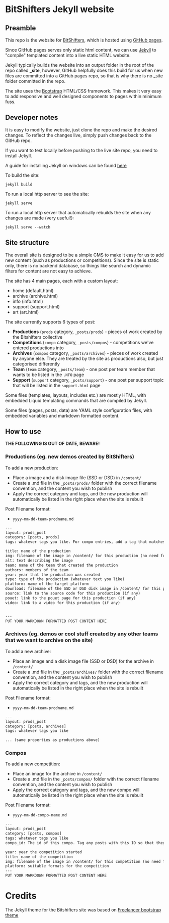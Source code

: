 BitShifters Jekyll website
==========================



## Preamble
This repo is the website for [BitShifters](http://bitshifters.github.io), which is hosted using [GitHub pages](https://pages.github.com/).

Since GitHub pages serves only static html content, we can use [Jekyll](http://jekyllrb.com/) to "compile" templated content into a live static HTML website.

Jekyll typically builds the website into an output folder in the root of the repo called **_site**, however, GitHub helpfully does this build for us when new files are committed into a GitHub pages repo, so that is why there is no _site folder committed in the repo.

The site uses the [Bootstrap](http://www.w3schools.com/bootstrap/default.asp) HTML/CSS framework. This makes it very easy to add responsive and well designed components to pages within minimum fuss.


## Developer notes
It is easy to modify the website, just clone the repo and make the desired changes. To reflect the changes live, simply push changes back to the GitHub repo.

If you want to test locally before pushing to the live site repo, you need to install Jekyll. 

A guide for installing Jekyll on windows can be found [here](https://davidburela.wordpress.com/2015/11/28/easily-install-jekyll-on-windows-with-3-command-prompt-entries-and-chocolatey/) 

To build the site:
```
jekyll build
```

To run a local http server to see the site:
```
jekyll serve
```

To run a local http server that automatically rebuilds the site when any changes are made (very useful!):
```
jekyll serve --watch
```


## Site structure
The overall site is designed to be a simple CMS to make it easy for us to add new content (such as productions or competitions). Since the site is static only, there is no backend database, so things like search and dynamic filters for content are not easy to achieve.

The site has 4 main pages, each with a custom layout:
 - home (default.html)
 - archive (archive.html)
 - info (info.html)
 - support (support.html)
 - art (art.html)

 
 The site currently supports 6 types of post:
  - **Productions** (`prods` category, `_posts/prods`) - pieces of work created by the Bitshifters collective
  - **Competitions** (`compo` category, `_posts/compos`) - competitions we've entered productions into
  - **Archives** (`compos` category, `_posts/archives`) - pieces of work created by anyone else. They are treated by the site as productions also, but just categorised differently
  - **Team** (`team` category, `_posts/team`) - one post per team member that wants to be listed in the `.NFO` page
  - **Support** (`support` category, `_posts/support`) - one post per support topic that will be listed in the `support.html` page


Some files (templates, layouts, includes etc.) are mostly HTML, with embedded Liquid templating commands that are compiled by Jekyll. 

Some files (pages, posts, data) are YAML style configuration files, with embedded variables and markdown formatted content.


## How to use

**THE FOLLOWING IS OUT OF DATE, BEWARE!**

### Productions (eg. new demos created by BitShifters)
To add a new production:
 - Place a image and a disk image file (SSD or DSD) in `/content/`
 - Create a .md file in the `_posts/prods/` folder with the correct filename convention, and the content you wish to publish
 - Apply the correct category and tags, and the new production will automatically be listed in the right place when the site is rebuilt

Post Filename format:
 - `yyyy-mm-dd-team-prodname.md`

```txt
---
layout: prods_post
category: [posts, prods]
tags: whatever tags you like. For compo entries, add a tag that matches a compo_id

title: name of the production
img: filename of the image in /content/ for this production (no need for any path) eg. TheMaster-Demo128.png
alt: text describing the image
team: name of the team that created the production
authors: members of the team
year: year that the production was created
type: type of the production (whatever text you like)
platform: name of the target platform
download: filename of the SSD or DSD disk image in /content/ for this production
source: link to the source code for this production (if any)
pouet: link to the pouet page for this production (if any)
video: link to a video for this production (if any)


---
PUT YOUR MARKDOWN FORMATTED POST CONTENT HERE
```

### Archives (eg. demos or cool stuff created by any other teams that we want to archive on the site)
To add a new archive:
 - Place an image and a disk image file (SSD or DSD) for the archive in `/content/`
 - Create a .md file in the `_posts/archives/` folder with the correct filename convention, and the content you wish to publish
 - Apply the correct category and tags, and the new production will automatically be listed in the right place when the site is rebuilt

Post Filename format:
 - `yyyy-mm-dd-team-prodname.md`

```txt
---
layout: prods_post
category: [posts, archives]
tags: whatever tags you like

... (same properties as productions above)
```


### Compos 
To add a new competition:
 - Place an image for the archive in `/content/`
 - Create a .md file in the `_posts/compos/` folder with the correct filename convention, and the content you wish to publish
 - Apply the correct category and tags, and the new compo will automatically be listed in the right place when the site is rebuilt

Post Filename format:
 - `yyyy-mm-dd-compo-name.md`

```txt
---
layout: prods_post
category: [posts, compos]
tags: whatever tags you like
compo_id: The id of this compo. Tag any posts with this ID so that they are filtered as submissions.

year: year the competition started
title: name of the competition
img: filename of the image in /content/ for this competition (no need for any path)
platform: suitable formats for the competition
---
PUT YOUR MARKDOWN FORMATTED POST CONTENT HERE

```

Credits
=======
The Jekyll theme for the Bitshifters site was based on [Freelancer bootstrap theme ](http://startbootstrap.com/templates/freelancer/)
